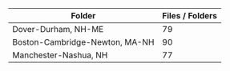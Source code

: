 | Folder                         |   Files / Folders |
|--------------------------------|-------------------|
| Dover-Durham, NH-ME            |                79 |
| Boston-Cambridge-Newton, MA-NH |                90 |
| Manchester-Nashua, NH          |                77 |